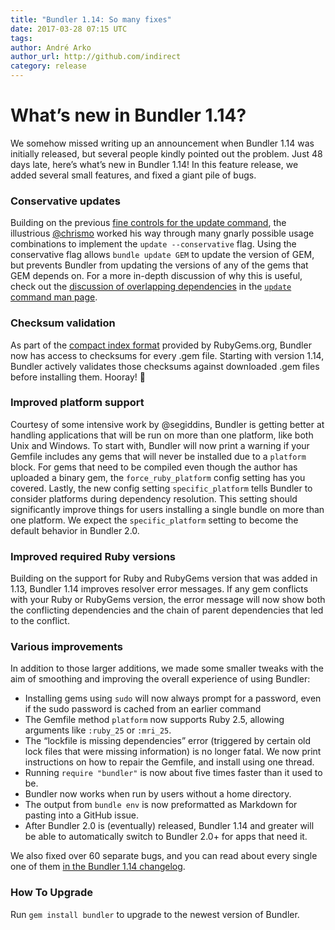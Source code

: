 ```yaml
---
title: "Bundler 1.14: So many fixes"
date: 2017-03-28 07:15 UTC
tags:
author: André Arko
author_url: http://github.com/indirect
category: release
---
```


# What’s new in Bundler 1.14?

We somehow missed writing up an announcement when Bundler 1.14 was initially released, but several people kindly pointed out the problem. Just 48 days late, here’s what’s new in Bundler 1.14! In this feature release, we added several small features, and fixed a giant pile of bugs.

### Conservative updates

Building on the previous [fine controls for the update command](http://bundler.io/v1.13/whats_new.html#fine-controls-for-the-update-command), the illustrious [@chrismo](https://github.com/chrismo) worked his way through many gnarly possible usage combinations to implement the `update --conservative` flag. Using the conservative flag allows `bundle update GEM` to update the version of GEM, but prevents Bundler from updating the versions of any of the gems that GEM depends on. For a more in-depth discussion of why this is useful, check out the  [discussion of overlapping dependencies](http://bundler.io/v1.14/man/bundle-update.1.html#OVERLAPPING-DEPENDENCIES) in the [`update` command man page](http://bundler.io/v1.14/man/bundle-update.1.html).

### Checksum validation

As part of the [compact index format](http://andre.arko.net/2014/03/28/the-new-rubygems-index-format/) provided by RubyGems.org, Bundler now has access to checksums for every .gem file. Starting with version 1.14, Bundler actively validates those checksums against downloaded .gem files before installing them. Hooray! 🎉

### Improved platform support

Courtesy of some intensive work by @segiddins, Bundler is getting better at handling applications that will be run on more than one platform, like both Unix and Windows. To start with, Bundler will now print a warning if your Gemfile includes any gems that will never be installed due to a `platform` block. For gems that need to be compiled even though the author has uploaded a binary gem, the `force_ruby_platform` config setting has you covered. Lastly, the new config setting `specific_platform` tells Bundler to consider platforms during dependency resolution. This setting should significantly improve things for users installing a single bundle on more than one platform. We expect the `specific_platform` setting to become the default behavior in Bundler 2.0.

### Improved required Ruby versions

Building on the support for Ruby and RubyGems version that was added in 1.13, Bundler 1.14 improves resolver error messages. If any gem conflicts with your Ruby or RubyGems version, the error message will now show both the conflicting dependencies and the chain of parent dependencies that led to the conflict.

### Various improvements

In addition to those larger additions, we made some smaller tweaks with the aim of smoothing and improving the overall experience of using Bundler:

- Installing gems using `sudo` will now always prompt for a password, even if the sudo password is cached from an earlier command
- The Gemfile method `platform` now supports Ruby 2.5, allowing arguments like `:ruby_25` or `:mri_25`.
- The “lockfile is missing dependencies” error (triggered by certain old lock files that were missing information) is no longer fatal. We now print instructions on how to repair the Gemfile, and install using one thread.
- Running `require "bundler"` is now about five times faster than it used to be.
- Bundler now works when run by users without a home directory.
- The output from `bundle env` is now preformatted as Markdown for pasting into a GitHub issue.
- After Bundler 2.0 is (eventually) released, Bundler 1.14 and greater will be able to automatically switch to Bundler 2.0+ for apps that need it.

We also fixed over 60 separate bugs, and you can read about every single one of them [in the Bundler 1.14 changelog](https://github.com/bundler/bundler/blob/1-14-stable/CHANGELOG.md).

### How To Upgrade

Run `gem install bundler` to upgrade to the newest version of Bundler.
